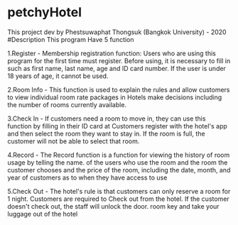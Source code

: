 # petchyHotel
This project dev by Phestsuwaphat Thongsuk (Bangkok University) - 2020 
#Description 
This program Have 5 function 

1.Register -  Membership registration function: Users who are using this program for the first time must register.
Before using, it is necessary to fill in such as first name, last name, age and ID card number.
If the user is under 18 years of age, it cannot be used.

2.Room Info - This function is used to explain the rules and allow customers to view individual room rate packages in
Hotels make decisions including the number of rooms currently available.

3.Check In - If customers need a room to move in, they can use this function by filling in their ID card at
Customers register with the hotel's app and then select the room they want to stay in.
If the room is full, the customer will not be able to select that room.

4.Record - The Record function is a function for viewing the history of room usage by telling the name.
of the users who use the room and the room the customer chooses and the price of the room, including the date, month, and year
of customers as to when they have access to use

5.Check Out - The hotel's rule is that customers can only reserve a room for 1 night. Customers are required to
Check out from the hotel. If the customer doesn't check out, the staff will unlock the door.
room key and take your luggage out of the hotel
